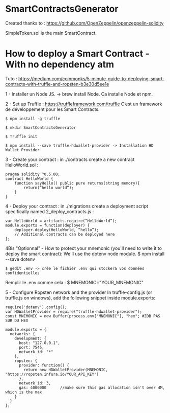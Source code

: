 # SmartContractsGenerator

Created thanks to : https://github.com/OpenZeppelin/openzeppelin-solidity

SimpleToken.sol is the main SmartContract.

# How to deploy a Smart Contract - With no dependency atm

Tuto : https://medium.com/coinmonks/5-minute-guide-to-deploying-smart-contracts-with-truffle-and-ropsten-b3e30d5ee1e

1 - Installer un Node JS. -> brew install Node. Ca installe Node et npm.

2 - Set up Truffle : https://truffleframework.com/truffle C’est un framework de développement pour les Smart Contracts. 

	$ npm install -g truffle
	
	$ mkdir SmartContractsGenerator
	
	$ Truffle init 
	
	$ npm install --save truffle-hdwallet-provider -> Installation HD Wallet Provider
	

3 - Create your contract : in ./contracts create a new contract HelloWorld.sol : 
```Solidity
pragma solidity ^0.5.00;
contract HelloWorld {
    function sayHello() public pure returns(string memory){
        return(“hello world”);
    }
}
```
4 - Deploy your contract : in ./migrations create a deployment script specifically named 2_deploy_contracts.js :
```Solidity
var HelloWorld = artifacts.require(“HelloWorld”);
module.exports = function(deployer) {
    deployer.deploy(HelloWorld, “hello”);
    // Additional contracts can be deployed here
};
```
4Bis "Optionnal" - How to protect your mnemonic (you'll need to write it to deploy the smart contract):
We'll use the dotenv node module. 
	$ npm install --save dotenv
	
	$ gedit .env -> crée le fichier .env qui stockera vos données confidentielles
	
Remplir le .env comme cela :
	$ MNEMONIC="YOUR_MNEMONIC"
	
5 - Configure Ropsten network and the provider
In truffle-config.js (or truffle.js on windows), add the following snippet inside module.exports:


```
require('dotenv').config();
var HDWalletProvider = require("truffle-hdwallet-provider");
const MNEMONIC = new Buffer(process.env["MNEMONIC"], "hex"; #ZOB PAS SUR DU HEX

module.exports = {
  networks: {
    development: {
      host: "127.0.0.1",
      port: 7545,
      network_id: "*"
    },
    ropsten: {
      provider: function() {
        return new HDWalletProvider(MNEMONIC, "https://ropsten.infura.io/YOUR_API_KEY")
      },
      network_id: 3,
      gas: 4000000      //make sure this gas allocation isn't over 4M, which is the max
    }
  }
};
```

